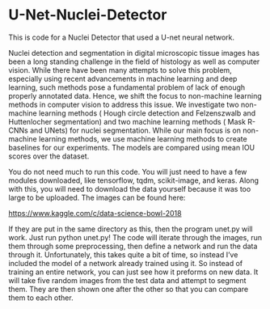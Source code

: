 # U-Net-Nuclei-Detector

This is code for a Nuclei Detector that used a U-net neural network.

Nuclei detection and segmentation in digital microscopic tissue images has been a long standing challenge in the field of histology as well as computer vision. While there have been many attempts to solve this problem, especially using recent advancements in machine learning and deep learning, such methods pose a fundamental problem of lack of enough properly annotated data. Hence, we shift the focus to non-machine learning methods in computer vision to address this issue. We investigate two non-machine learning methods ( Hough circle detection and Felzenszwalb and Huttenlocher segmentation) and two machine learning methods ( Mask R-CNNs and UNets) for nuclei segmentation. While our main focus is on non-machine learning methods, we use machine learning methods to create baselines for our experiments. The models are compared using mean IOU scores over the dataset.


You do not need much to run this code. You will just need to have a few modules downloaded, like tensorflow, tqdm, scikit-image, and keras. Along with this, you will need to download the data yourself because it was too large to be uploaded. The images can be found here:

https://www.kaggle.com/c/data-science-bowl-2018

If they are put in the same directory as this, then the program unet.py will work. Just run python unet.py! 
The code will iterate through the images, run them through some preprocessing, then define a network and run the data through it. Unfortunately, this takes quite a bit of time, so instead I’ve included the model of a network already trained using it. So instead of training an entire network, you can just see how it preforms on new data. It will take five random images from the test data and attempt to segment them. They are then shown one after the other so that you can compare them to each other.
